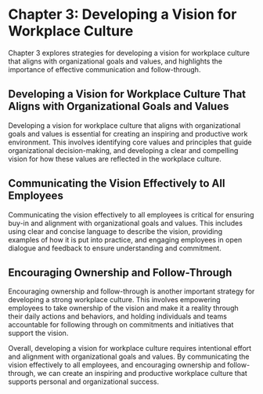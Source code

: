 Chapter 3: Developing a Vision for Workplace Culture
============================================

Chapter 3 explores strategies for developing a vision for workplace culture that aligns with organizational goals and values, and highlights the importance of effective communication and follow-through.

Developing a Vision for Workplace Culture That Aligns with Organizational Goals and Values
------------------------------------------------------------------------------------------

Developing a vision for workplace culture that aligns with organizational goals and values is essential for creating an inspiring and productive work environment. This involves identifying core values and principles that guide organizational decision-making, and developing a clear and compelling vision for how these values are reflected in the workplace culture.

Communicating the Vision Effectively to All Employees
-----------------------------------------------------

Communicating the vision effectively to all employees is critical for ensuring buy-in and alignment with organizational goals and values. This includes using clear and concise language to describe the vision, providing examples of how it is put into practice, and engaging employees in open dialogue and feedback to ensure understanding and commitment.

Encouraging Ownership and Follow-Through
----------------------------------------

Encouraging ownership and follow-through is another important strategy for developing a strong workplace culture. This involves empowering employees to take ownership of the vision and make it a reality through their daily actions and behaviors, and holding individuals and teams accountable for following through on commitments and initiatives that support the vision.

Overall, developing a vision for workplace culture requires intentional effort and alignment with organizational goals and values. By communicating the vision effectively to all employees, and encouraging ownership and follow-through, we can create an inspiring and productive workplace culture that supports personal and organizational success.
